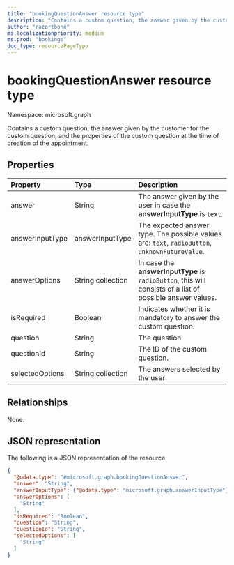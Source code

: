 ```yaml
---
title: "bookingQuestionAnswer resource type"
description: "Contains a custom question, the answer given by the customer for the custom question, and the properties of the custom question at the time of creation of the appointment."
author: "razortbone"
ms.localizationpriority: medium
ms.prod: "bookings"
doc_type: resourcePageType
---
```


# bookingQuestionAnswer resource type

Namespace: microsoft.graph

Contains a custom question, the answer given by the customer for the custom question, and the properties of the custom question at the time of creation of the appointment.

## Properties
|Property|Type|Description|
|:---|:---|:---|
|answer|String|The answer given by the user in case the **answerInputType** is `text`.|
|answerInputType|answerInputType|The expected answer type. The possible values are: `text`, `radioButton`, `unknownFutureValue`.|
|answerOptions|String collection|In case the **answerInputType** is `radioButton`, this will consists of a list of possible answer values.|
|isRequired|Boolean|Indicates whether it is mandatory to answer the custom question.|
|question|String|The question.|
|questionId|String|The ID of the custom question.|
|selectedOptions|String collection|The answers selected by the user.|

## Relationships
None.

## JSON representation
The following is a JSON representation of the resource.
<!-- {
  "blockType": "resource",
  "@odata.type": "microsoft.graph.bookingQuestionAnswer"
}
-->
``` json
{
  "@odata.type": "#microsoft.graph.bookingQuestionAnswer",
  "answer": "String",
  "answerInputType": {"@odata.type": "microsoft.graph.answerInputType"},
  "answerOptions": [
    "String"
  ],
  "isRequired": "Boolean",
  "question": "String",
  "questionId": "String",
  "selectedOptions": [
    "String"
  ]
}
```

